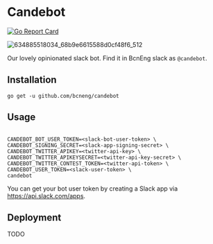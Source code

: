 # Candebot

[![Go Report Card](https://goreportcard.com/badge/github.com/bcneng/candebot?style=flat-square)](https://goreportcard.com/report/github.com/bcneng/candebot)

![634885518034_68b9e6615588d0cf48f6_512](https://user-images.githubusercontent.com/1083296/93481058-7108b880-f8fe-11ea-859e-5cb3b90927d3.jpg)

Our lovely opinionated slack bot. Find it in BcnEng slack as `@candebot`.

## Installation

```
go get -u github.com/bcneng/candebot
```

## Usage

```

CANDEBOT_BOT_USER_TOKEN=<slack-bot-user-token> \
CANDEBOT_SIGNING_SECRET=<slack-app-signing-secret> \
CANDEBOT_TWITTER_APIKEY=<twitter-api-key> \
CANDEBOT_TWITTER_APIKEYSECRET=<twitter-api-key-secret> \
CANDEBOT_TWITTER_CONTEST_TOKEN=<twitter-api-token> \
CANDEBOT_USER_TOKEN=<slack-user-token> \ 
candebot
```

You can get your bot user token by creating a Slack app via https://api.slack.com/apps.

## Deployment

TODO

